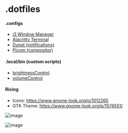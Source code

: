 # .dotfiles

#### .configs

- [i3 Window Manager](https://github.com/JamieBurridge/.dotfiles/tree/main/i3)
- [Alacritty Terminal](https://github.com/JamieBurridge/.dotfiles/tree/main/alacritty)
- [Dunst (notifications)](https://github.com/JamieBurridge/.dotfiles/tree/main/dunst)
- [Picom (compositor)](https://github.com/JamieBurridge/.dotfiles/tree/main/picom)


#### .local/bin (custom scripts)
- [brightnessControl](https://github.com/JamieBurridge/.dotfiles/blob/main/.local/bin/brightnessControl.sh)
- [volumeControl](https://github.com/JamieBurridge/.dotfiles/blob/main/.local/bin/volumeControl.sh)


#### Ricing

- Icons: https://www.gnome-look.org/p/1012265
- GTK Theme: https://www.gnome-look.org/p/1574551/

![image](https://user-images.githubusercontent.com/80159413/209847863-c5991535-1ff0-4de7-9651-2f0fbc0ab512.png)

![image](https://user-images.githubusercontent.com/80159413/209850100-ef95eacf-c85d-4362-8ba2-b3c3da3e7c64.png)
